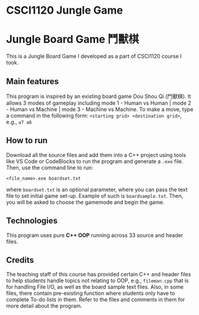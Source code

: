 # CSCI1120 Jungle Game
 
# Jungle Board Game 鬥獸棋
This is a Jungle Board Game I developed as a part of CSCI1120 course I took.

## Main features
This program is inspired by an existing board game Dou Shou Qi (鬥獸棋). It allows 3 modes of gameplay including mode 1 - Human vs Human | mode 2 - Human vs Machine | mode 3 - Machine vs Machine. To make a move, type a command in the following form: `<starting grid> <destination grid>`, e.g., `a7 a6`

## How to run
Download all the source files and add them into a C++ project using tools like VS Code or CodeBlocks to run the program and generate a `.exe` file. Then, use the command line to run:
```
<file_name>.exe boardset.txt
```
where `boardset.txt` is an optional parameter, where you can pass the text file to set initial game set-up. Example of such is `boardsample.txt`. Then, you will be asked to choose the gamemode and begin the game.

## Technologies
This program uses pure **C++ OOP** running across 33 source and header files.

## Credits
The teaching staff of this course has provided certain C++ and header files to help students handle topics not relating to OOP, e.g., `fileman.cpp` that is for handling File I/O, as well as the board sample text files. Also, in some files, there contain pre-existing function where students only have to complete To-do lists in them. Refer to the files and comments in them for more detail about the program.